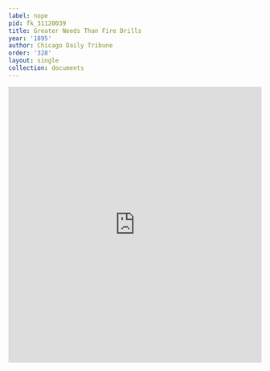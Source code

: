 ```yaml
---
label: nope
pid: fk_31120039
title: Greater Needs Than Fire Drills
year: '1895'
author: Chicago Daily Tribune
order: '328'
layout: single
collection: documents
---
```

<iframe src="https://northwestern.app.box.com/embed/s/y50efdqr0zo2n6zevi6215v15uufn8sm?sortColumn=date&view=list" width="100%" height="550" frameborder="0" allowfullscreen webkitallowfullscreen msallowfullscreen></iframe>
